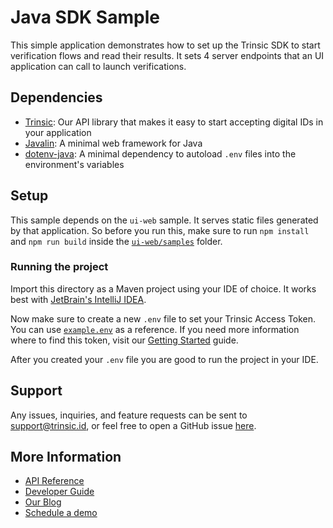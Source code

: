 # Java SDK Sample

This simple application demonstrates how to set up the Trinsic SDK to start verification flows and read their results. It sets 4 server endpoints that an UI application can call
to launch verifications.

## Dependencies

- [Trinsic](https://trinsic.id): Our API library that makes it easy to start accepting digital IDs in your application
- [Javalin](https://javalin.io/): A minimal web framework for Java
- [dotenv-java](https://github.com/cdimascio/dotenv-java): A minimal dependency to autoload `.env` files into the environment's variables

## Setup

This sample depends on the `ui-web` sample. It serves static files generated by that application. So before you run this, make sure to run `npm install` and `npm run build` inside the
[`ui-web/samples`](../../../ui-web/samples/) folder.

### Running the project

Import this directory as a Maven project using your IDE of choice. It works best with [JetBrain's IntelliJ IDEA](https://www.jetbrains.com/idea/).

Now make sure to create a new `.env` file to set your Trinsic Access Token. You can use [`example.env`](./Sample/example.env) as a reference. If you need more information where to find this token, visit our [Getting Started](https://docs.trinsic.id/docs/getting-started-with-trinsic-connect) guide.

After you created your `.env` file you are good to run the project in your IDE.

## Support

Any issues, inquiries, and feature requests can be sent to [support@trinsic.id](mailto:support@trinsic.id), or feel free to open a GitHub issue [here](https://github.com/trinsic-id/sdk/issues).

## More Information

- [API Reference](https://docs.trinsic.id/reference)
- [Developer Guide](https://docs.trinsic.id/docs/developer-tools)
- [Our Blog](https://trinsic.id/blog/)
- [Schedule a demo](https://trinsic.id/contact/)
